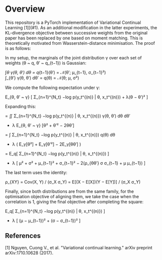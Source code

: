 # Overview

This repository is a PyTorch implementation of Variational Continual Learning [1]](#1). As an additional modification in the latter experiments, the KL-divergence objective between successive weights from the original paper has been replaced by one based on moment matching. This is theoretically motivated from Wasserstein-distance minimisation. The proof is as follows:

In my setup, the marginals of the joint distribution γ over each set of weights (θ ~ q, θ′ ~ q_{t−1}) is Gaussian:

∫_θ γ(θ, θ′) dθ     = q_{t−1}(θ′) = 𝒩(θ′; μ_{t−1}, σ_{t−1}²)  
∫_{θ′} γ(θ, θ′) dθ′ = q(θ)       = 𝒩(θ; μ, σ²)

We compute the following expectation under γ:

E_{θ, θ′ ~ γ} [ Σ_{n=1}^{N_t} −log p(y_t^{(n)} | θ, x_t^{(n)}) + λ(θ − θ′)² ]

Expanding this:

= ∬ Σ_{n=1}^{N_t} −log p(y_t^{(n)} | θ, x_t^{(n)}) γ(θ, θ′) dθ dθ′  
  + λ E_{θ, θ′ ~ γ} [θ² + θ′² − 2θθ′]

= ∫ Σ_{n=1}^{N_t} −log p(y_t^{(n)} | θ, x_t^{(n)}) q(θ) dθ  
  + λ ( E_γ[θ²] + E_γ[θ′²] − 2E_γ[θθ′] )

= E_q[ Σ_{n=1}^{N_t} −log p(y_t^{(n)} | θ, x_t^{(n)}) ]  
  + λ [ μ² + σ² + μ_{t−1}² + σ_{t−1}² − 2(ρ_{θθ′} σ σ_{t−1} + μ μ_{t−1}) ]

The last term uses the identity:

ρ_{XY} = Cov(X, Y) / (σ_X σ_Y) = E[(X − E[X])(Y − E[Y])] / (σ_X σ_Y)

Finally, since both distributions are from the same family, for the optimisation objective of aligning them, we take the case when the correlation is 1, giving the final objective after completing the square:

E_q[ Σ_{n=1}^{N_t} −log p(y_t^{(n)} | θ, x_t^{(n)}) ]  
+ λ [ (μ − μ_{t−1})² + (σ − σ_{t−1})² ]


## References
<a id="1">[1]</a> Nguyen, Cuong V., et al. "Variational continual learning." arXiv preprint arXiv:1710.10628 (2017).
